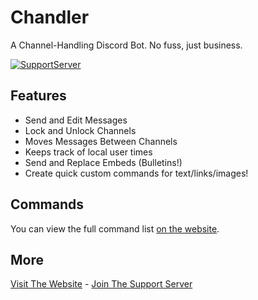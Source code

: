# Chandler
A Channel-Handling Discord Bot. No fuss, just business.  

[![SupportServer](https://img.shields.io/discord/595791360477626380.svg)](https://discord.gg/tjRC7E4)

## Features
- Send and Edit Messages
- Lock and Unlock Channels
- Moves Messages Between Channels
- Keeps track of local user times
- Send and Replace Embeds (Bulletins!)
- Create quick custom commands for text/links/images!

## Commands
You can view the full command list [on the website](https://chandler.12px.io).

## More
[Visit The Website](https://chandler.12px.io) - [Join The Support Server](https://discord.gg/tjRC7E4)
